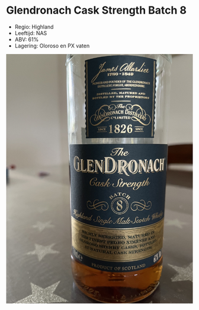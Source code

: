 # Glendronach Cask Strength Batch 8

- Regio: Highland
- Leeftijd: NAS
- ABV: 61%
- Lagering: Oloroso en PX vaten

![Glendronach CS](/images/glendronach-cs.jpg)
